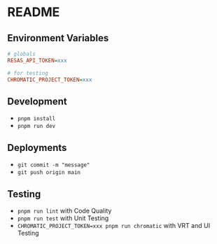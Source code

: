 # README

## Environment Variables

```ini
# globals
RESAS_API_TOKEN=xxx

# for testing
CHROMATIC_PROJECT_TOKEN=xxx
```

## Development

- `pnpm install`
- `pnpm run dev`

## Deployments

- `git commit -m "message"`
- `git push origin main`

## Testing

- `pnpm run lint` with Code Quality
- `pnpm run test` with Unit Testing
- `CHROMATIC_PROJECT_TOKEN=xxx pnpm run chromatic` with VRT and UI Testing
